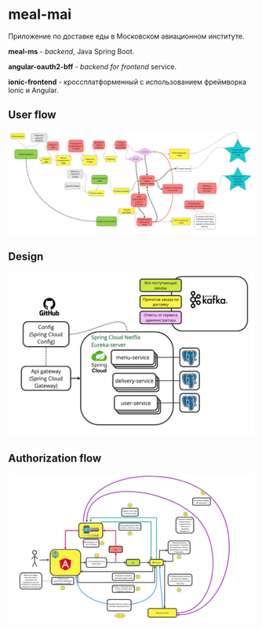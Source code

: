 # **meal-mai**

Приложение по доставке еды в Московском авиационном институте.

**meal-ms** - *backend*, Java Spring Boot.

**angular-oauth2-bff** - *backend for frontend* service.

**ionic-frontend** - кроссплатформенный с использованием фреймворка Ionic и Angular.

## User flow
![user_flow](/user_flow.jpg)

## Design
![design](/design_app.jpg)

## Authorization flow
![authorization_flow](/authorization_flow.jpg)
